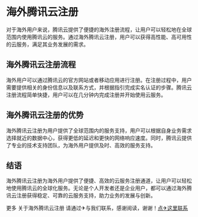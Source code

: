 # 海外腾讯云注册

对于海外用户来说，腾讯云提供了便捷的海外注册流程，让用户可以轻松地在全球范围内使用腾讯云的服务。通过海外腾讯云注册，用户可以获得高性能、高可用性的云服务，满足其业务发展的需求。

## 海外腾讯云注册流程

海外用户可以通过腾讯云的官方网站或者移动应用进行注册。在注册过程中，用户需要提供相关的身份信息以及联系方式，并根据指引完成实名认证的步骤。腾讯云注册流程简单快捷，用户可以在几分钟内完成注册并开始使用云服务。

## 海外腾讯云注册的优势

海外腾讯云注册为用户提供了全球范围内的服务支持，用户可以根据自身业务需求选择就近的数据中心，获得更低的延迟和更快的网络响应速度。同时，腾讯云提供了专业的技术支持团队，为海外用户提供及时、高效的服务支持。

## 结语

海外腾讯云注册为海外用户提供了便捷、高效的云服务注册通道，让用户可以轻松地使用腾讯云的全球化服务。无论是个人开发者还是企业用户，都可以通过海外腾讯云注册获得稳定、可靠的云服务支持，助力业务的发展与创新。

更多 关于海外腾讯云注册 请通过✈与我们联系，感谢阅读，谢谢！[点✈这里联系](https://c.k02.cc)